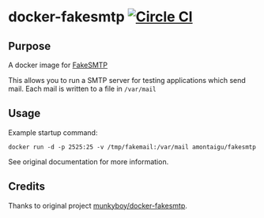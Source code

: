 # docker-fakesmtp [![Circle CI](https://circleci.com/gh/AlbanMontaigu/docker-fakesmtp.svg?style=shield)](https://circleci.com/gh/AlbanMontaigu/docker-fakesmtp)

## Purpose

A docker image for [FakeSMTP](https://github.com/Nilhcem/FakeSMTP)

This allows you to run a SMTP server for testing applications which send mail. Each mail is written to a file in `/var/mail`

## Usage

Example startup command:

```
docker run -d -p 2525:25 -v /tmp/fakemail:/var/mail amontaigu/fakesmtp
```

See original documentation for more information.

## Credits

Thanks to original project [munkyboy/docker-fakesmtp](https://github.com/munkyboy/docker-fakesmtp).